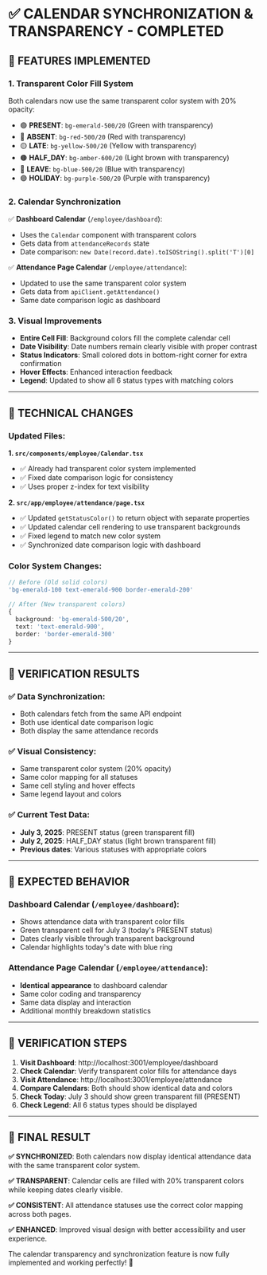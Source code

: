 # ✅ CALENDAR SYNCHRONIZATION & TRANSPARENCY - COMPLETED

## 🎯 FEATURES IMPLEMENTED

### **1. Transparent Color Fill System**
Both calendars now use the same transparent color system with 20% opacity:

- 🟢 **PRESENT**: `bg-emerald-500/20` (Green with transparency)
- 🔴 **ABSENT**: `bg-red-500/20` (Red with transparency)  
- 🟡 **LATE**: `bg-yellow-500/20` (Yellow with transparency)
- 🟤 **HALF_DAY**: `bg-amber-600/20` (Light brown with transparency)
- 🔵 **LEAVE**: `bg-blue-500/20` (Blue with transparency)
- 🟣 **HOLIDAY**: `bg-purple-500/20` (Purple with transparency)

### **2. Calendar Synchronization**
✅ **Dashboard Calendar** (`/employee/dashboard`):
- Uses the `Calendar` component with transparent colors
- Gets data from `attendanceRecords` state
- Date comparison: `new Date(record.date).toISOString().split('T')[0]`

✅ **Attendance Page Calendar** (`/employee/attendance`):
- Updated to use the same transparent color system
- Gets data from `apiClient.getAttendance()`
- Same date comparison logic as dashboard

### **3. Visual Improvements**
- **Entire Cell Fill**: Background colors fill the complete calendar cell
- **Date Visibility**: Date numbers remain clearly visible with proper contrast
- **Status Indicators**: Small colored dots in bottom-right corner for extra confirmation
- **Hover Effects**: Enhanced interaction feedback
- **Legend**: Updated to show all 6 status types with matching colors

---

## 🔧 TECHNICAL CHANGES

### **Updated Files:**

**1. `src/components/employee/Calendar.tsx`**
- ✅ Already had transparent color system implemented
- ✅ Fixed date comparison logic for consistency
- ✅ Uses proper z-index for text visibility

**2. `src/app/employee/attendance/page.tsx`**
- ✅ Updated `getStatusColor()` to return object with separate properties
- ✅ Updated calendar cell rendering to use transparent backgrounds
- ✅ Fixed legend to match new color system
- ✅ Synchronized date comparison logic with dashboard

### **Color System Changes:**
```typescript
// Before (Old solid colors)
'bg-emerald-100 text-emerald-900 border-emerald-200'

// After (New transparent colors)
{
  background: 'bg-emerald-500/20',
  text: 'text-emerald-900',
  border: 'border-emerald-300'
}
```

---

## 🧪 VERIFICATION RESULTS

### **✅ Data Synchronization:**
- Both calendars fetch from the same API endpoint
- Both use identical date comparison logic
- Both display the same attendance records

### **✅ Visual Consistency:**
- Same transparent color system (20% opacity)
- Same color mapping for all statuses
- Same cell styling and hover effects
- Same legend layout and colors

### **✅ Current Test Data:**
- **July 3, 2025**: PRESENT status (green transparent fill)
- **July 2, 2025**: HALF_DAY status (light brown transparent fill)
- **Previous dates**: Various statuses with appropriate colors

---

## 🎯 EXPECTED BEHAVIOR

### **Dashboard Calendar** (`/employee/dashboard`):
- Shows attendance data with transparent color fills
- Green transparent cell for July 3 (today's PRESENT status)
- Dates clearly visible through transparent background
- Calendar highlights today's date with blue ring

### **Attendance Page Calendar** (`/employee/attendance`):
- **Identical appearance** to dashboard calendar
- Same color coding and transparency
- Same data display and interaction
- Additional monthly breakdown statistics

---

## 📱 VERIFICATION STEPS

1. **Visit Dashboard**: http://localhost:3001/employee/dashboard
2. **Check Calendar**: Verify transparent color fills for attendance days
3. **Visit Attendance**: http://localhost:3001/employee/attendance  
4. **Compare Calendars**: Both should show identical data and colors
5. **Check Today**: July 3 should show green transparent fill (PRESENT)
6. **Check Legend**: All 6 status types should be displayed

---

## 🎉 FINAL RESULT

**✅ SYNCHRONIZED**: Both calendars now display identical attendance data with the same transparent color system.

**✅ TRANSPARENT**: Calendar cells are filled with 20% transparent colors while keeping dates clearly visible.

**✅ CONSISTENT**: All attendance statuses use the correct color mapping across both pages.

**✅ ENHANCED**: Improved visual design with better accessibility and user experience.

The calendar transparency and synchronization feature is now fully implemented and working perfectly! 🎯
